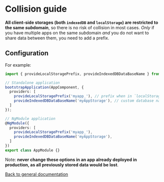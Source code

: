 # Collision guide

**All client-side storages (both `indexedDB` and `localStorage`) are restricted to the same *sub*domain**, so there is no risk of collision in most cases. *Only* if you have multiple apps on the same *sub*domain *and* you do not want to share data between them, you need to add a prefix.

## Configuration

For example:

```typescript
import { provideLocalStoragePrefix, provideIndexedDBDataBaseName } from '@ngx-pwa/local-storage';

// Standalone application
bootstrapApplication(AppComponent, {
  providers: [
    provideLocalStoragePrefix('myapp_'), // prefix when in `localStorage` fallback
    provideIndexedDBDataBaseName('myAppStorage'), // custom database name when in `indexedDB`
  ]
});

// NgModule application
@NgModule({
  providers: [
    provideLocalStoragePrefix('myapp_'),
    provideIndexedDBDataBaseName('myAppStorage'),
  ]
})
export class AppModule {}
```

Note: **never change these options in an app already deployed in production, as all previously stored data would be lost**.

[Back to general documentation](../README.md)

